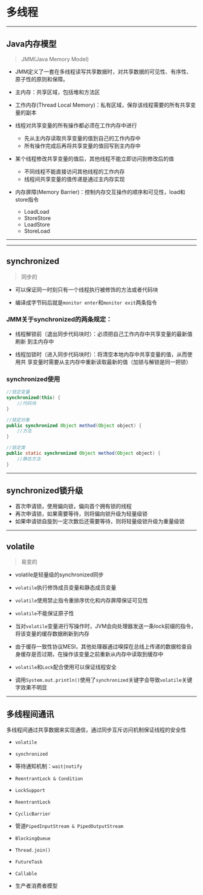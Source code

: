 # 多线程


---
## Java内存模型
> JMM(Java Memory Model)

- JMM定义了一套在多线程读写共享数据时，对共享数据的可见性、有序性、原子性的原则和保障。

- 主内存：共享区域，包括堆和方法区
- 工作内存(Thread Local Memory)：私有区域，保存该线程需要的所有共享变量的副本


- 线程对共享变量的所有操作都必须在工作内存中进行
    - 先从主内存读取共享变量的值到自己的工作内存中
    - 所有操作完成后再将共享变量的值回写到主内存中
- 某个线程修改共享变量的值后，其他线程不能立即访问到修改后的值
    - 不同线程不能直接访问其他线程的工作内存
    - 线程间共享变量的值传递是通过主内存实现


- 内存屏障(Memory Barrier)：控制内存交互操作的顺序和可见性，load和store指令
    - LoadLoad
    - StoreStore
    - LoadStore
    - StoreLoad

---







---
## synchronized
> 同步的

- 可以保证同一时刻只有一个线程执行被修饰的方法或者代码块


- 编译成字节码后就是`monitor enter`和`monitor exit`两条指令

### JMM关于synchronized的两条规定：
- 线程解锁前（退出同步代码块时）：必须把自己工作内存中共享变量的最新值刷新
到主内存中

- 线程加锁时（进入同步代码块时）：将清空本地内存中共享变量的值，从而使用共
享变量时需要从主内存中重新读取最新的值（加锁与解锁是同一把锁）


### synchronized使用

```java
//锁定变量
synchronized(this) {
    //代码块
}

//锁定对象
public synchronized Object method(Object object) {
    //方法
}

//锁定类
public static synchronized Object method(Object object) {
    //静态方法
}
```

---
## synchronized锁升级
- 首次申请锁，使用偏向锁，偏向首个拥有锁的线程
- 再次申请锁，如果需要等待，则将偏向锁升级为轻量级锁
- 如果申请锁自旋到一定次数后还需要等待，则将轻量级锁升级为重量级锁


---
## volatile
> 易变的
- volatile是轻量级的synchronized同步
- `volatile`执行修饰成员变量和静态成员变量
- `volatile`使用禁止指令重排序优化和内存屏障保证可见性


- `volatile`不能保证原子性


- 当对`volatile`变量进行写操作时，JVM会向处理器发送一条lock前缀的指令，将该变量的缓存数据刷新到内存
- 由于缓存一致性协议MESI，其他处理器通过嗅探在总线上传递的数据检查自身缓存是否过期，在操作该变量之前重新从内存中读取到缓存中


- `volatile`和`Lock`配合使用可以保证线程安全


- 调用`System.out.println()`使用了`synchronized`关键字会导致`volatile`关键字效果不明显








---
## 多线程间通讯

多线程间通过共享数据来实现通信，通过同步互斥访问机制保证线程的安全性

- `volatile`
- `synchronized`
- 等待通知机制：`wait|notify`
- `ReentrantLock & Condition`
- `LockSupport`

- `ReentrantLock`
- `CyclicBarrier`
- 管道`PipedInputStream & PipedOutputStream`
- `BlockingQueue`

- `Thread.join()`
- `FutureTask`
- `Callable`

- 生产者消费者模型